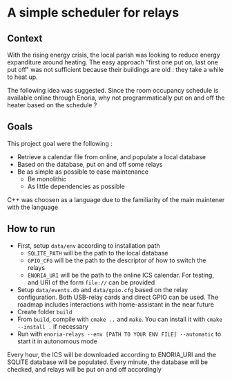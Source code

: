 # A simple scheduler for relays

## Context

With the rising energy crisis, the local parish was looking to reduce energy expanditure around heating. The easy approach "first one put on, last one put off" was not sufficient because their buildings are old : they take a while to heat up.

The following idea was suggested. Since the room occupancy schedule is available online through Enoria, why not programmatically put on and off the heater based on the schedule ?

## Goals

This project goal were the following :

- Retrieve a calendar file from online, and populate a local database
- Based on the database, put on and off some relays
- Be as simple as possible to ease maintenance
  - Be monolithic
  - As little dependencies as possible

C++ was choosen as a language due to the familiarity of the main maintener with the language

## How to run

- First, setup `data/env` according to installation path
  - `SQLITE_PATH` will be the path to the local database
  - `GPIO_CFG` will be the path to the descriptor of how to switch the relays
  - `ENORIA_URI` will be the path to the online ICS calendar. For testing, and URI of the form `file://` can be provided
- Setup `data/events.db` and `data/gpio.cfg` based on the relay configuration. Both USB-relay cards and direct GPIO can be used. The roadmap includes interactions with home-assistant in the near future
- Create folder `build`
- From `build`, compile with `cmake ..` and `make`. You can install it with `cmake --install .` if necessary
- Run with `enoria-relays --env [PATH TO YOUR ENV FILE] --automatic` to start it in autonomous mode

Every hour, the ICS will be downloaded according to ENORIA_URI and the SQLITE database will be populated. Every minute, the database will be checked, and relays will be put on and off accordingly
